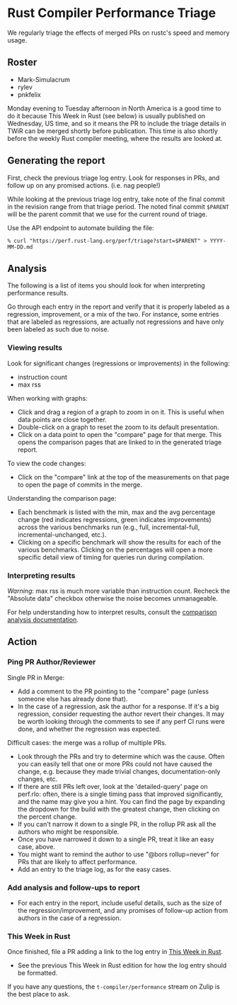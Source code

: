 # Rust Compiler Performance Triage

We regularly triage the effects of merged PRs on rustc's speed and memory
usage.

## Roster

- Mark-Simulacrum
- rylev
- pnkfelix

Monday evening to Tuesday afternoon in North America is a good time to do it 
because This Week in Rust (see below) is usually published on Wednesday, US time, 
and so it means the PR to include the triage details in TWiR can be merged shortly 
before publication. This time is also shortly before the weekly Rust compiler 
meeting, where the results are looked at.

## Generating the report

First, check the previous triage log entry. Look for responses in PRs, and
follow up on any promised actions. (i.e. nag people!)

While looking at the previous triage log entry, take note of the final commit in
the revision range from that triage period. The noted final commit `$PARENT` will
be the parent commit that we use for the current round of triage.

Use the API endpoint to automate building the file:

```
% curl "https://perf.rust-lang.org/perf/triage?start=$PARENT" > YYYY-MM-DD.md
```

## Analysis

The following is a list of items you should look for when interpreting performance results. 

Go through each entry in the report and verify that it is properly labeled as a regression, 
improvement, or a mix of the two. For instance, some entries that are labeled as regressions, 
are actually not regressions and have only been labeled as such due to noise.

### Viewing results

Look for significant changes (regressions or improvements) in the following:
- instruction count
- max rss

When working with graphs: 
- Click and drag a region of a graph to zoom in on it. This is useful when data
  points are close together.
- Double-click on a graph to reset the zoom to its default presentation.
- Click on a data point to open the "compare" page for that merge. This opens the comparison pages that are linked to in the generated triage report.

To view the code changes:
- Click on the "compare" link at the top of the measurements on that page to
  open the page of commits in the merge.

Understanding the comparison page:
- Each benchmark is listed with the min, max and the avg percentage change 
  (red indicates regressions, green indicates improvements) across the various 
  benchmarks run (e.g., full, incremental-full, incremental-unchanged, etc.).
- Clicking on a specific benchmark will show the results for each of the various
  benchmarks. Clicking on the percentages will open a more specific detail view 
  of timing for queries run during compilation.

### Interpreting results

*Warning*: max rss is much more variable than instruction count. Recheck the "Absolute
data" checkbox otherwise the noise becomes unmanageable.

For help understanding how to interpret results, consult the [comparison analysis documentation](../docs/comparison-analysis.md).

## Action

### Ping PR Author/Reviewer 

Single PR in Merge:
- Add a comment to the PR pointing to the "compare" page (unless someone else
  has already done that).
- In the case of a regression, ask the author for a response. If it's a big
  regression, consider requesting the author revert their changes. It may 
  be worth looking through the comments to see if any perf CI runs were done, 
  and whether the regression was expected.

Difficult cases: the merge was a rollup of multiple PRs.
- Look through the PRs and try to determine which was the cause. Often you
  can easily tell that one or more PRs could not have caused the change, e.g.
  because they made trivial changes, documentation-only changes, etc.
- If there are still PRs left over, look at the 'detailed-query' page on perf.rlo: often, there is a single timing pass that improved significantly, and the name may give you a hint. You can find the page by expanding the dropdown for the build with the greatest change, then clicking on the percent change.
- If you can't narrow it down to a single PR, in the rollup PR ask all the
  authors who might be responsible.
- Once you have narrowed it down to a single PR, treat it like an easy case,
  above.
- You might want to remind the author to use "@bors rollup=never" for PRs
  that are likely to affect performance.
- Add an entry to the triage log, as for the easy cases.

### Add analysis and follow-ups to report

- For each entry in the report, include useful details, such as the size of the regression/improvement, and any promises of follow-up action 
  from authors in the case of a regression.

### This Week in Rust 

Once finished, file a PR adding a link to the log entry in [This Week in
Rust](https://github.com/emberian/this-week-in-rust/).
- See the previous This Week in Rust edition for how the log entry should be formatted.

If you have any questions, the `t-compiler/performance` stream on Zulip is the
best place to ask.

